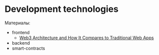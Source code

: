# Development technologies

Материалы:

* frontend
  * [Web3 Architecture and How It Compares to Traditional Web Apps](https://thenewstack.io/web3-architecture-and-how-it-compares-to-traditional-web-apps/)
* backend
* smart-contracts
